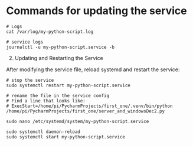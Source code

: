 # Commands for updating the service

```commandline
# Logs
cat /var/log/my-python-script.log

# service logs
journalctl -u my-python-script.service -b
```

2. Updating and Restarting the Service

After modifying the service file, reload systemd and restart the service:
```commandline
# stop the service
sudo systemctl restart my-python-script.service

# rename the file in the service config
# Find a line that looks like:
# ExecStart=/home/pi/PycharmProjects/first_one/.venv/bin/python /home/pi/PycharmProjects/first_one/server_and_windowsDec2.py

sudo nano /etc/systemd/system/my-python-script.service

sudo systemctl daemon-reload
sudo systemctl start my-python-script.service
```
 
